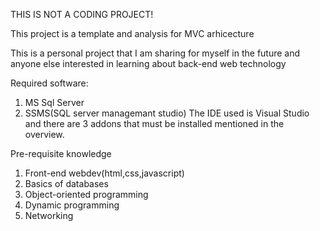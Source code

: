 THIS IS NOT A CODING PROJECT!

This project is a template and analysis for MVC arhicecture

This is a personal project that I am sharing for myself in the future and anyone else interested in learning
about back-end web technology

Required software:
1. MS Sql Server
2. SSMS(SQL server managemant studio)
The IDE used is Visual Studio and there are 3 addons that must be installed mentioned in the overview.

Pre-requisite knowledge
1. Front-end webdev(html,css,javascript)
2. Basics of databases
3. Object-oriented programming
4. Dynamic programming
5. Networking
